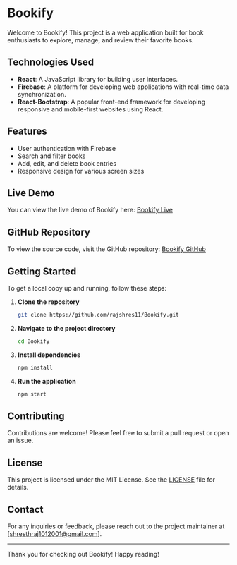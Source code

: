 # Bookify

Welcome to Bookify! This project is a web application built for book enthusiasts to explore, manage, and review their favorite books. 

## Technologies Used

- **React**: A JavaScript library for building user interfaces.
- **Firebase**: A platform for developing web applications with real-time data synchronization.
- **React-Bootstrap**: A popular front-end framework for developing responsive and mobile-first websites using React.

## Features

- User authentication with Firebase
- Search and filter books
- Add, edit, and delete book entries
- Responsive design for various screen sizes

## Live Demo

You can view the live demo of Bookify here: [Bookify Live](https://vercel.com/shresth-rajs-projects)

## GitHub Repository

To view the source code, visit the GitHub repository: [Bookify GitHub](https://github.com/rajshres11/Bookify.git)

## Getting Started

To get a local copy up and running, follow these steps:

1. **Clone the repository**
   ```bash
   git clone https://github.com/rajshres11/Bookify.git
   ```
2. **Navigate to the project directory**
   ```bash
   cd Bookify
   ```
3. **Install dependencies**
   ```bash
   npm install
   ```
4. **Run the application**
   ```bash
   npm start
   ```

## Contributing

Contributions are welcome! Please feel free to submit a pull request or open an issue.

## License

This project is licensed under the MIT License. See the [LICENSE](LICENSE) file for details.

## Contact

For any inquiries or feedback, please reach out to the project maintainer at [shresthraj1012001@gmail.com].

---

Thank you for checking out Bookify! Happy reading!
